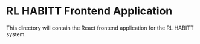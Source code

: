 # RL HABITT Frontend Application

This directory will contain the React frontend application for the RL HABITT system.

